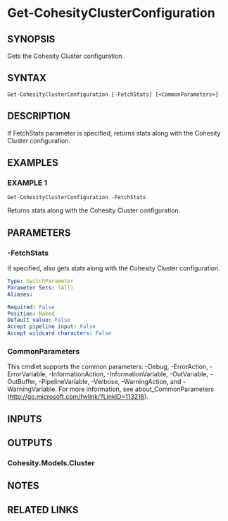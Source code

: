 # Get-CohesityClusterConfiguration

## SYNOPSIS
Gets the Cohesity Cluster configuration.

## SYNTAX

```
Get-CohesityClusterConfiguration [-FetchStats] [<CommonParameters>]
```

## DESCRIPTION
If FetchStats parameter is specified, returns stats along with the Cohesity Cluster configuration.

## EXAMPLES

### EXAMPLE 1
```
Get-CohesityClusterConfiguration -FetchStats
```

Returns stats along with the Cohesity Cluster configuration.

## PARAMETERS

### -FetchStats
If specified, also gets stats along with the Cohesity Cluster configuration.

```yaml
Type: SwitchParameter
Parameter Sets: (All)
Aliases:

Required: False
Position: Named
Default value: False
Accept pipeline input: False
Accept wildcard characters: False
```

### CommonParameters
This cmdlet supports the common parameters: -Debug, -ErrorAction, -ErrorVariable, -InformationAction, -InformationVariable, -OutVariable, -OutBuffer, -PipelineVariable, -Verbose, -WarningAction, and -WarningVariable.
For more information, see about_CommonParameters (http://go.microsoft.com/fwlink/?LinkID=113216).

## INPUTS

## OUTPUTS

### Cohesity.Models.Cluster
## NOTES

## RELATED LINKS
